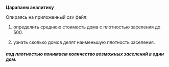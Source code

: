 __Царапаем аналитику__

Опираясь на приложенный csv файл:

1. определить среднюю стоимость дома с плотностью заселения до 500.

2. узнать сколько домов делят наименьшую плотность заселения.  

##### под плотностью понимаем количество возможных заселений в один дом.
